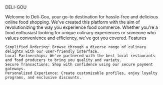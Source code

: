 DELI-GOU


Welcome to Deli-Gou, your go-to destination for hassle-free and delicious online food shopping. We've created this platform with the aim of revolutionizing the way you experience food commerce. Whether you're a food enthusiast looking for unique culinary experiences or someone who values convenience and efficiency, we've got you covered.
Features

    Simplified Ordering: Browse through a diverse range of culinary delights with our user-friendly interface.
    Local Partnerships: We've partnered with the best local restaurants and food producers to bring you quality and variety.
    Secure Transactions: Shop with confidence using our secure payment gateways.
    Personalized Experience: Create customizable profiles, enjoy loyalty programs, and exclusive discounts.
